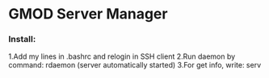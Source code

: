 <H1>GMOD Server Manager</H1>
<H3>Install:</H3>
1.Add my lines in .bashrc and relogin in SSH client
2.Run daemon by command: rdaemon (server automatically started)
3.For get info, write: serv

